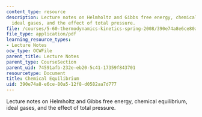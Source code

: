 ```yaml
---
content_type: resource
description: Lecture notes on Helmholtz and Gibbs free energy, chemical equilibrium,
  ideal gases, and the effect of total pressure.
file: /courses/5-60-thermodynamics-kinetics-spring-2008/390e74a8e6ce80a512f8d0582aa7d777_lec_15.pdf
file_type: application/pdf
learning_resource_types:
- Lecture Notes
ocw_type: OCWFile
parent_title: Lecture Notes
parent_type: CourseSection
parent_uid: 74591afb-232e-eb20-5c41-17359f843701
resourcetype: Document
title: Chemical Equilibrium
uid: 390e74a8-e6ce-80a5-12f8-d0582aa7d777
---
```

Lecture notes on Helmholtz and Gibbs free energy, chemical equilibrium, ideal gases, and the effect of total pressure.

